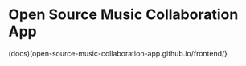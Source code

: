 # Open Source Music Collaboration App

(docs)[open-source-music-collaboration-app.github.io/frontend/}